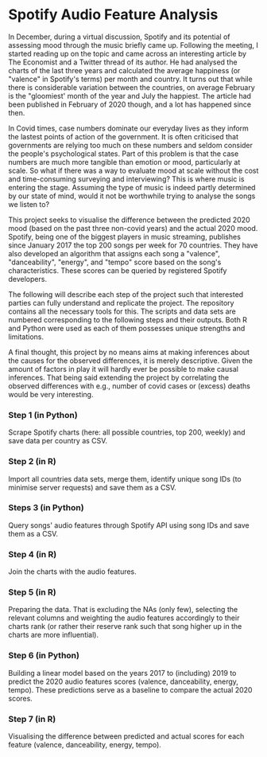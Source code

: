 # Spotify Audio Feature Analysis

In December, during a virtual discussion, Spotify and its potential of assessing mood through the music briefly came up. Following the meeting, I started reading up on the topic and came across an interesting article by The Economist and a Twitter thread of its author. He had analysed the charts of the last three years and calculated the average happiness (or "valence" in Spotify's terms) per month and country. It turns out that while there is considerable variation between the countries, on average February is the "gloomiest' month of the year and July the happiest. The article had been published in February of 2020 though, and a lot has happened since then.

In Covid times, case numbers dominate our everyday lives as they inform the lastest points of action of the government. It is often criticised that governments are relying too much on these numbers and seldom consider the people's psychological states. Part of this problem is that the case numbers are much more tangible than emotion or mood, particularly at scale. So what if there was a way to evaluate mood at scale without the cost and time-consuming surveying and interviewing? This is where music is entering the stage. Assuming the type of music is indeed partly determined by our state of mind, would it not be worthwhile trying to analyse the songs we listen to?

This project seeks to visualise the difference between the predicted 2020 mood (based on the past three non-covid years) and the actual 2020 mood. Spotify, being one of the biggest players in music streaming, publishes since January 2017 the top 200 songs per week for 70 countries. They have also developed an algorithm that assigns each song a "valence", "danceability", "energy", and "tempo" score based on the song's characteristics. These scores can be queried by registered Spotify developers.

The following will describe each step of the project such that interested parties can fully understand and replicate the project. The repository contains all the necessary tools for this. The scripts and data sets are numbered corresponding to the following steps and their outputs. Both R and Python were used as each of them possesses unique strengths and limitations. 

A final thought, this project by no means aims at making inferences about the causes for the observed differences, it is merely descriptive. Given the amount of factors in play it will hardly ever be possible to make causal inferences. That being said extending the project by correlating the observed differences with e.g., number of covid cases or (excess) deaths would be very interesting.


### Step 1 (in Python)
Scrape Spotify charts (here: all possible countries, top 200, weekly) and save data per country as CSV.

### Step 2 (in R)
Import all countries data sets, merge them, identify unique song IDs (to minimise server requests) and save them as a CSV.

### Steps 3 (in Python)
Query songs' audio features through Spotify API using song IDs and save them as a CSV.

### Step 4 (in R)
Join the charts with the audio features.

### Step 5 (in R)
Preparing the data. That is excluding the NAs (only few), selecting the relevant columns and weighting the audio features accordingly to their charts rank (or rather their reserve rank such that song higher up in the charts are more influential).

### Step 6 (in Python)
Building a linear model based on the years 2017 to (including) 2019 to predict the 2020 audio features scores (valence, danceability, energy, tempo). These predictions serve as a baseline to compare the actual 2020 scores. 

### Step 7 (in R)
Visualising the difference between predicted and actual scores for each feature (valence, danceability, energy, tempo).
